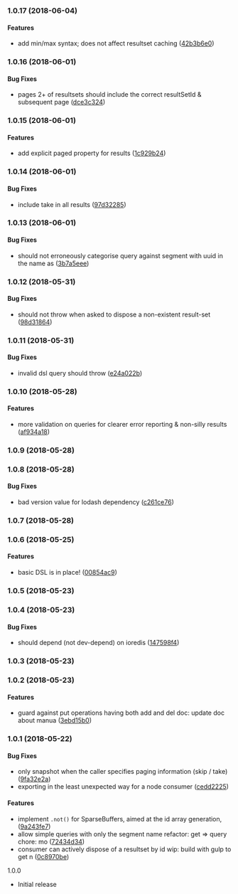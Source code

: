 <a name="1.0.17"></a>
### 1.0.17 (2018-06-04)


#### Features

* add min/max syntax; does not affect resultset caching ([42b3b6e0](git+https://github.com/codeo-za/segmenta.git/commit/42b3b6e0))


<a name="1.0.16"></a>
### 1.0.16 (2018-06-01)


#### Bug Fixes

* pages 2+ of resultsets should include the correct resultSetId & subsequent page  ([dce3c324](git+https://github.com/codeo-za/segmenta.git/commit/dce3c324))


<a name="1.0.15"></a>
### 1.0.15 (2018-06-01)


#### Features

* add explicit paged property for results ([1c929b24](git+https://github.com/codeo-za/segmenta.git/commit/1c929b24))


<a name="1.0.14"></a>
### 1.0.14 (2018-06-01)


#### Bug Fixes

* include take in all results ([97d32285](git+https://github.com/codeo-za/segmenta.git/commit/97d32285))


<a name="1.0.13"></a>
### 1.0.13 (2018-06-01)


#### Bug Fixes

* should not erroneously categorise query against segment with uuid in the name as ([3b7a5eee](git+https://github.com/codeo-za/segmenta.git/commit/3b7a5eee))


<a name="1.0.12"></a>
### 1.0.12 (2018-05-31)


#### Bug Fixes

* should not throw when asked to dispose a non-existent result-set ([98d31864](git+https://github.com/codeo-za/segmenta.git/commit/98d31864))


<a name="1.0.11"></a>
### 1.0.11 (2018-05-31)


#### Bug Fixes

* invalid dsl query should throw ([e24a022b](git+https://github.com/codeo-za/segmenta.git/commit/e24a022b))


<a name="1.0.10"></a>
### 1.0.10 (2018-05-28)


#### Features

* more validation on queries for clearer error reporting & non-silly results ([af934a18](git+https://github.com/codeo-za/segmenta.git/commit/af934a18))


<a name="1.0.9"></a>
### 1.0.9 (2018-05-28)


<a name="1.0.8"></a>
### 1.0.8 (2018-05-28)


#### Bug Fixes

* bad version value for lodash dependency ([c261ce76](git+https://github.com/codeo-za/segmenta.git/commit/c261ce76))


<a name="1.0.7"></a>
### 1.0.7 (2018-05-28)


<a name="1.0.6"></a>
### 1.0.6 (2018-05-25)


#### Features

* basic DSL is in place! ([00854ac9](git+https://github.com/codeo-za/segmenta.git/commit/00854ac9))


<a name="1.0.5"></a>
### 1.0.5 (2018-05-23)


<a name="1.0.4"></a>
### 1.0.4 (2018-05-23)


#### Bug Fixes

* should depend (not dev-depend) on ioredis ([147598f4](git+https://github.com/codeo-za/segmenta.git/commit/147598f4))


<a name="1.0.3"></a>
### 1.0.3 (2018-05-23)


<a name="1.0.2"></a>
### 1.0.2 (2018-05-23)


#### Features

* guard against put operations having both add and del doc: update doc about manua ([3ebd15b0](git+https://github.com/codeo-za/segmenta.git/commit/3ebd15b0))


<a name="1.0.1"></a>
### 1.0.1 (2018-05-22)


#### Bug Fixes

* only snapshot when the caller specifies paging information (skip /         take) ([9fa32e2a](git+https://github.com/codeo-za/segmenta.git/commit/9fa32e2a))
* exporting in the least unexpected way for a node consumer ([cedd2225](git+https://github.com/codeo-za/segmenta.git/commit/cedd2225))


#### Features

* implement `.not()` for SparseBuffers, aimed at the         id array generation,  ([9a243fe7](git+https://github.com/codeo-za/segmenta.git/commit/9a243fe7))
* allow simple queries with only the segment name refactor: get => query chore: mo ([72434d34](git+https://github.com/codeo-za/segmenta.git/commit/72434d34))
* consumer can actively dispose of a resultset by id wip: build with gulp to get n ([0c8970be](git+https://github.com/codeo-za/segmenta.git/commit/0c8970be))


1.0.0
- Initial release
